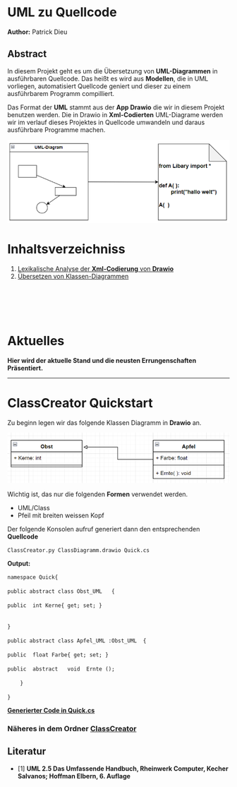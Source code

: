 # UML zu Quellcode
**Author:** Patrick Dieu
## Abstract

In diesem Projekt geht es um die Übersetzung von **UML-Diagrammen** in 
ausführbaren Quellcode. Das heißt es wird aus
**Modellen**, die in UML vorliegen, automatisiert Quellcode geniert und dieser zu einem ausführbarem Programm compilliert.

Das Format der **UML** stammt aus der **App Drawio** die wir in diesem Projekt benutzen werden.
Die in Drawio in **Xml-Codierten** UML-Diagrame werden wir im verlauf dieses Projektes in Quellcode umwandeln und daraus ausführbare Programme machen.

   
<img src="LexDrawio/Bilder/UMLtoCode.PNG" alt="drawing" style="width:650px;"/>



# Inhaltsverzeichniss


1.  [Lexikalische Analyse der **Xml-Codierung** von **Drawio**](LexDrawio)
2.  [Übersetzen von Klassen-Diagrammen](ClassCreator)



<br></br><br></br>

# Aktuelles
**Hier wird der aktuelle Stand und die neusten Errungenschaften Präsentiert.**
**************************
# ClassCreator Quickstart

Zu beginn legen wir das folgende Klassen Diagramm in **Drawio** an.


![Bild](ClassCreator/Doc/Bilder/QuickClassDiagramm.PNG)


Wichtig ist, das nur die folgenden **Formen** verwendet werden.
* UML/Class
* Pfeil mit breiten weissen Kopf


Der folgende Konsolen aufruf generiert dann den entsprechenden **Quellcode**



	ClassCreator.py ClassDiagramm.drawio Quick.cs


**Output:**

	namespace Quick{

	public abstract class Obst_UML   {

	public  int Kerne{ get; set; }

   
	}
              
	public abstract class Apfel_UML :Obst_UML  {

	public  float Farbe{ get; set; }

	public  abstract   void  Ernte ();
      
		}
              
	}



[**Generierter Code in Quick.cs**](ClassCreator/Doc/Quick.cs)


### Näheres in dem Ordner [ClassCreator](ClassCreator)


## Literatur

* [1] **UML 2.5 Das Umfassende Handbuch, Rheinwerk Computer, Kecher Salvanos; Hoffman Elbern, 6. Auflage**